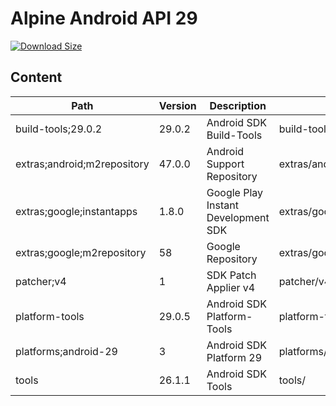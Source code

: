 # Alpine Android API 29

[![Download Size](https://images.microbadger.com/badges/image/alvrme/alpine-android:android-29.svg)](https://microbadger.com/images/alvrme/alpine-android:android-29)

## Content

| Path                        | Version | Description                         | Location                     |
|-----------------------------|---------|-------------------------------------|------------------------------|
| build-tools;29.0.2          | 29.0.2  | Android SDK Build-Tools             | build-tools/29.0.2/          |
| extras;android;m2repository | 47.0.0  | Android Support Repository          | extras/android/m2repository/ |
| extras;google;instantapps   | 1.8.0   | Google Play Instant Development SDK | extras/google/instantapps/   |
| extras;google;m2repository  | 58      | Google Repository                   | extras/google/m2repository/  |
| patcher;v4                  | 1       | SDK Patch Applier v4                | patcher/v4/                  |
| platform-tools              | 29.0.5  | Android SDK Platform-Tools          | platform-tools/              |
| platforms;android-29        | 3       | Android SDK Platform 29             | platforms/android-29/        |
| tools                       | 26.1.1  | Android SDK Tools                   | tools/                       |
